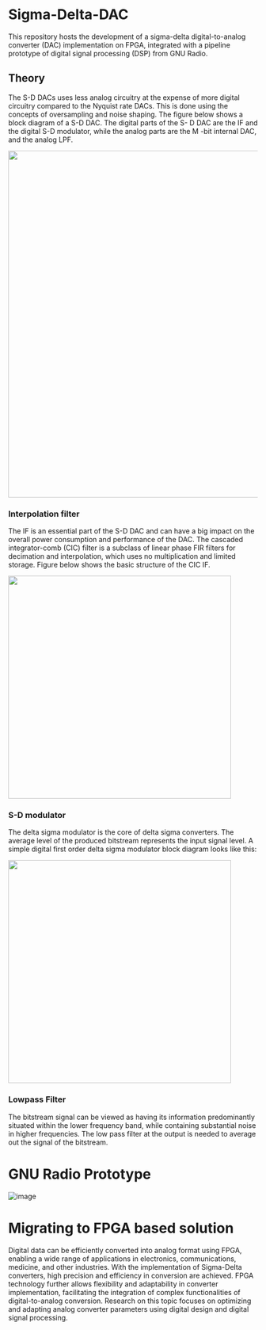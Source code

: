 # Sigma-Delta-DAC
This repository hosts the development of a sigma-delta digital-to-analog converter (DAC) implementation on FPGA, integrated with a 
pipeline prototype of digital signal processing (DSP) from GNU Radio. 

## Theory

The S-D DACs uses less analog circuitry at the expense of more digital circuitry compared to the Nyquist rate DACs. This is done 
using the concepts of oversampling and noise shaping. The figure below shows a block diagram of a S-D DAC.
The digital parts of the S- D DAC are the IF and the digital S-D modulator, while the analog parts are the M -bit
internal DAC, and the analog LPF.

 <img src="https://github.com/aimamovic6/Sigma-Delta-DAC-/assets/109389744/ea2aa415-4dee-48ee-8f36-0e2d75c55b67" width="700">

### Interpolation filter
The IF is an essential part of the S-D DAC and can have a big impact on the overall power
consumption and performance of the DAC. The cascaded integrator-comb (CIC) filter is a subclass of
linear phase FIR filters for decimation and interpolation, which uses no multiplication and
limited storage. Figure below shows the basic structure of the CIC IF.

 <img src="https://github.com/aimamovic6/Sigma-Delta-DAC-/assets/109389744/04943f96-6a15-42f2-ad37-6d8d1da6ca7e" width="450">

### S-D modulator
The delta sigma modulator is the core of delta sigma converters. The average level of the produced bitstream represents the input signal level. 
A simple digital first order delta sigma modulator block diagram looks like this:

 <img src="https://github.com/aimamovic6/Sigma-Delta-DAC-/assets/109389744/d285277f-2699-48ee-9136-eaf40f3b27d0" width="450">

### Lowpass Filter
The bitstream signal can be viewed as having its information predominantly situated within the lower frequency band, while containing substantial noise in higher frequencies.
The low pass filter at the output is needed to average out the signal of the bitstream. 

# GNU Radio Prototype

![image](https://github.com/aimamovic6/Sigma-Delta-DAC/assets/109389744/327bf098-a780-4247-986d-b7248e8319e6)


# Migrating to FPGA based solution
Digital data can be efficiently converted into analog format using FPGA, enabling a wide range of applications in electronics, communications, medicine, and other industries. With the implementation of Sigma-Delta converters, high precision and efficiency in conversion are achieved. FPGA technology further allows flexibility and adaptability in converter implementation, facilitating the integration of complex functionalities of digital-to-analog conversion. Research on this topic focuses on optimizing and adapting analog converter parameters using digital design and digital signal processing.
